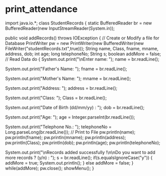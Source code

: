 # print_attendance
import java.io.*;
class StudentRecords
{
static BufferedReader br = new BufferedReader(new InputStreamReader(System.in));

 public void addRecords() throws IOException
 {
 // Create or Modify a file for Database
 PrintWriter pw = new PrintWriter(new BufferedWriter(new
 FileWriter("studentRecords.txt",true)));
 String name, Class, fname, mname, address, dob;
 int age;
 long telephoneNo;
 String s;
 boolean addMore = false;
 // Read Data
 do
 {
  System.out.print("\nEnter name: ");
  name = br.readLine();

  System.out.print("Father's Name: ");
  fname = br.readLine();

  System.out.print("Mother's Name: ");
  mname = br.readLine();

  System.out.print("Address: ");
  address = br.readLine();

  System.out.print("Class: ");
  Class = br.readLine();

  System.out.print("Date of Birth (dd/mm/yy) : ");
  dob = br.readLine();

  System.out.print("Age: ");
  age = Integer.parseInt(br.readLine());

  System.out.print("Telephone No.: ");
  telephoneNo = Long.parseLong(br.readLine());
  // Print to File
  pw.println(name);
  pw.println(fname);
  pw.println(mname);
  pw.println(address);
  pw.println(Class);
  pw.println(dob);
  pw.println(age);
  pw.println(telephoneNo);
  
  System.out.print("\nRecords added successfully !\n\nDo you want to add more records ? (y/n) : ");
  s = br.readLine();
  if(s.equalsIgnoreCase("y"))
  {
   addMore = true;
   System.out.println();
  }
  else
   addMore = false;
 }
 while(addMore);
 pw.close();
 showMenu();
 }
